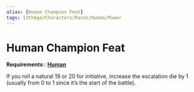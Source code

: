 ```yaml
---
alias: [Human Champion Feat]
tags: 13thAge/Characters/Races/Human/Power
---
```

# Human Champion Feat

__Requirements__:: [**Human**](../Human.md)

If you roll a natural 19 or 20 for initiative, increase the escalation die by 1 (usually from 0 to 1 since it’s the start of the battle).
